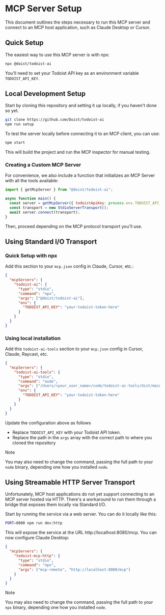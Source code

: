 # MCP Server Setup

This document outlines the steps necessary to run this MCP server and connect to an MCP host application, such as Claude Desktop or Cursor.

## Quick Setup

The easiest way to use this MCP server is with npx:

```bash
npx @doist/todoist-ai
```

You'll need to set your Todoist API key as an environment variable `TODOIST_API_KEY`.

## Local Development Setup

Start by cloning this repository and setting it up locally, if you haven't done so yet.

```sh
git clone https://github.com/Doist/todoist-ai
npm run setup
```

To test the server locally before connecting it to an MCP client, you can use:

```sh
npm start
```

This will build the project and run the MCP inspector for manual testing.

### Creating a Custom MCP Server

For convenience, we also include a function that initializes an MCP Server with all the tools available:

```js
import { getMcpServer } from "@doist/todoist-ai";

async function main() {
  const server = getMcpServer({ todoistApiKey: process.env.TODOIST_API_KEY });
  const transport = new StdioServerTransport();
  await server.connect(transport);
}
```

Then, proceed depending on the MCP protocol transport you'll use.

## Using Standard I/O Transport

### Quick Setup with npx

Add this section to your `mcp.json` config in Claude, Cursor, etc.:

```json
{
  "mcpServers": {
    "todoist-ai": {
      "type": "stdio",
      "command": "npx",
      "args": ["@doist/todoist-ai"],
      "env": {
        "TODOIST_API_KEY": "your-todoist-token-here"
      }
    }
  }
}
```

### Using local installation

Add this `todoist-ai-tools` section to your `mcp.json` config in Cursor, Claude, Raycast, etc.

```json
{
  "mcpServers": {
    "todoist-ai-tools": {
      "type": "stdio",
      "command": "node",
      "args": ["/Users/<your_user_name>/code/todoist-ai-tools/dist/main.js"],
      "env": {
        "TODOIST_API_KEY": "your-todoist-token-here"
      }
    }
  }
}
```

Update the configuration above as follows

- Replace `TODOIST_API_KEY` with your Todoist API token.
- Replace the path in the `args` array with the correct path to where you cloned the repository

> [!NOTE]
> You may also need to change the command, passing the full path to your `node` binary, depending one how you installed `node`.

## Using Streamable HTTP Server Transport

Unfortunately, MCP host applications do not yet support connecting to an MCP server hosted via HTTP. There's a workaround to run them through a bridge that exposes them locally via Standard I/O.

Start by running the service via a web server. You can do it locally like this:

```sh
PORT=8080 npm run dev:http
```

This will expose the service at the URL http://localhost:8080/mcp. You can now configure Claude Desktop:

```json
{
  "mcpServers": {
    "todoist-mcp-http": {
      "type": "stdio",
      "command": "npx",
      "args": ["mcp-remote", "http://localhost:8080/mcp"]
    }
  }
}
```

> [!NOTE]
> You may also need to change the command, passing the full path to your `npx` binary, depending one how you installed `node`.
